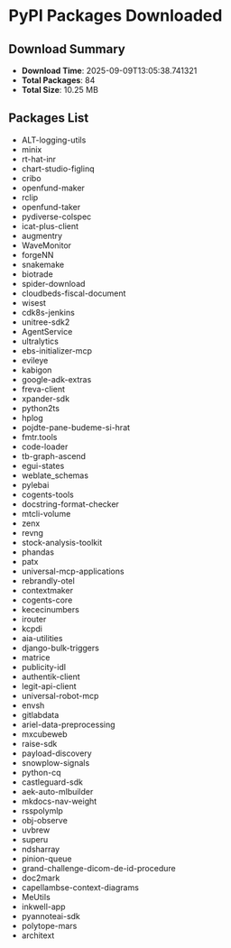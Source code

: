 # PyPI Packages Downloaded

## Download Summary
- **Download Time**: 2025-09-09T13:05:38.741321
- **Total Packages**: 84
- **Total Size**: 10.25 MB

## Packages List
- ALT-logging-utils
- minix
- rt-hat-inr
- chart-studio-figlinq
- cribo
- openfund-maker
- rclip
- openfund-taker
- pydiverse-colspec
- icat-plus-client
- augmentry
- WaveMonitor
- forgeNN
- snakemake
- biotrade
- spider-download
- cloudbeds-fiscal-document
- wisest
- cdk8s-jenkins
- unitree-sdk2
- AgentService
- ultralytics
- ebs-initializer-mcp
- evileye
- kabigon
- google-adk-extras
- freva-client
- xpander-sdk
- python2ts
- hplog
- pojdte-pane-budeme-si-hrat
- fmtr.tools
- code-loader
- tb-graph-ascend
- egui-states
- weblate_schemas
- pylebai
- cogents-tools
- docstring-format-checker
- mtcli-volume
- zenx
- revng
- stock-analysis-toolkit
- phandas
- patx
- universal-mcp-applications
- rebrandly-otel
- contextmaker
- cogents-core
- kececinumbers
- irouter
- kcpdi
- aia-utilities
- django-bulk-triggers
- matrice
- publicity-idl
- authentik-client
- legit-api-client
- universal-robot-mcp
- envsh
- gitlabdata
- ariel-data-preprocessing
- mxcubeweb
- raise-sdk
- payload-discovery
- snowplow-signals
- python-cq
- castleguard-sdk
- aek-auto-mlbuilder
- mkdocs-nav-weight
- rsspolymlp
- obj-observe
- uvbrew
- superu
- ndsharray
- pinion-queue
- grand-challenge-dicom-de-id-procedure
- doc2mark
- capellambse-context-diagrams
- MeUtils
- inkwell-app
- pyannoteai-sdk
- polytope-mars
- architext
